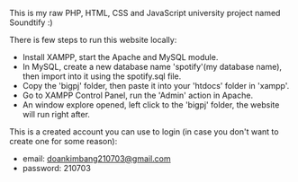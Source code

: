 This is my raw PHP, HTML, CSS and JavaScript university project named Soundtify :)

There is few steps to run this website locally:
- Install XAMPP, start the Apache and MySQL module.
- In MySQL, create a new database name 'spotify'(my database name), then import into it using the spotify.sql file.
- Copy the 'bigpj' folder, then paste it into your 'htdocs' folder in 'xampp'.
- Go to XAMPP Control Panel, run the 'Admin' action in Apache.
- An window explore opened, left click to the 'bigpj' folder, the website will run right after.

This is a created account you can use to login (in case you don't want to create one for some reason):
- email: doankimbang210703@gmail.com
- password: 210703 

